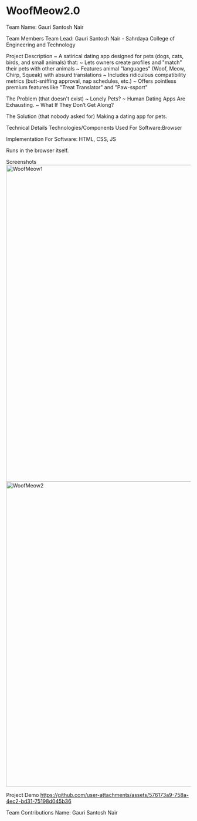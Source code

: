# WoofMeow2.0

Team Name: Gauri Santosh Nair

Team Members
Team Lead: Gauri Santosh Nair - Sahrdaya College of Engineering and Technology

Project Description
~ A satirical dating app designed for pets (dogs, cats, birds, and small animals) that:
~ Lets owners create profiles and "match" their pets with other animals
~ Features animal "languages" (Woof, Meow, Chirp, Squeak) with absurd translations
~ Includes ridiculous compatibility metrics (butt-sniffing approval, nap schedules, etc.)
~ Offers pointless premium features like "Treat Translator" and "Paw-ssport"

The Problem (that doesn't exist)
~ Lonely Pets?
~ Human Dating Apps Are Exhausting.
~ What If They Don’t Get Along?

The Solution (that nobody asked for)
Making a dating app for pets.

Technical Details
Technologies/Components Used
For Software:Browser

Implementation
For Software: HTML, CSS, JS

Runs in the browser itself.

Screenshots
<img width="1919" height="863" alt="WoofMeow1" src="https://github.com/user-attachments/assets/ecbb25a7-0e22-4bb6-8520-14dd6eb0308e"/>
<img width="554" height="831" alt="WoofMeow2" src="https://github.com/user-attachments/assets/6a08e66a-0c49-4a03-b4d4-464e8dabc521"/>

Project Demo
https://github.com/user-attachments/assets/576173a9-758a-4ec2-bd31-75198d045b36

Team Contributions
Name: Gauri Santosh Nair
